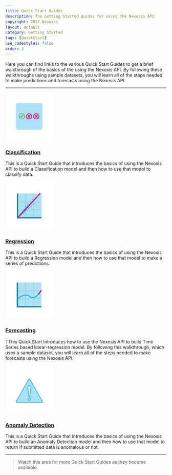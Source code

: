 ```yaml
---
title: Quick Start Guides
description: The Getting Started guides for using the Nexosis API
copyright: 2017 Nexosis 
layout: default
category: Getting Started
tags: [QuickStart]
use_codestyles: false
order: 3
---
```


Here you can find links to the various Quick Start Guides to get a brief walkthrough of the basics of the using the Nexosis API.  By following these walkthroughs using sample datasets, you will learn all of the steps needed to make predictions and forecasts using the Nexosis API.

------
<div class="row">
    <div class="col-sm-2">
        <img src="/assets/img/classification.png">
    </div>
    <div class="col-sm-8">
        <h3><a href="quick-start-guide-classification">Classification</a></h3>
        <p>This is a Quick Start Guide that introduces the basics of using the Nexosis API to build a Classification model and then how to use that model to classify data.</p>
    </div>
</div>
<div class="row">
    <div class="col-sm-2">
        <img src="/assets/img/regression.png">
    </div>
    <div class="col-sm-8">
        <h3><a href="quick-start-guide-regression">Regression</a></h3>
        <p>This is a Quick Start Guide that introduces the basics of using the Nexosis API to build a Regression model and then how to use that model to make a series of predictions.</p>
    </div>
</div>
<div class="row">
    <div class="col-sm-2">
        <img src="/assets/img/forecasting.png">
    </div>
    <div class="col-sm-8">
        <h3><a href="quick-start-guide-forecast">Forecasting</a></h3>
        <p>TThis Quick Start introduces how to use the Nexosis API to build Time Series based linear-regression model. By following this walkthrough, which uses a sample dataset, you will learn all of the steps needed to make forecasts using the Nexosis API.</p>
    </div>
</div>
<div class="row">
    <div class="col-sm-2">
        <img src="/assets/img/anomaly-detection.png">
    </div>
    <div class="col-sm-8">
        <h3><a href="quick-start-guide-anomaly-detection">Anomaly Detection</a></h3>
        <p>This is a Quick Start Guide that introduces the basics of using the Nexosis API to build an Anomaly Detection model and then how to use that model to return if submitted data is anomalous or not.</p>
    </div>
</div>

------

> Watch this area for more Quick Start Guides as they become available.